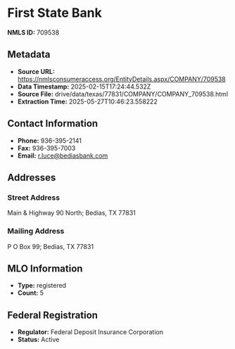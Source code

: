 # First State Bank

**NMLS ID:** 709538

## Metadata
- **Source URL:** https://nmlsconsumeraccess.org/EntityDetails.aspx/COMPANY/709538
- **Data Timestamp:** 2025-02-15T17:24:44.532Z
- **Source File:** drive/data/texas/77831/COMPANY/COMPANY_709538.html
- **Extraction Time:** 2025-05-27T10:46:23.558222

## Contact Information
- **Phone:** 936-395-2141
- **Fax:** 936-395-7003
- **Email:** r.luce@bediasbank.com

## Addresses
### Street Address
Main & Highway 90 North; Bedias, TX 77831

### Mailing Address
P O Box 99; Bedias, TX 77831

## MLO Information
- **Type:** registered
- **Count:** 5

## Federal Registration
- **Regulator:** Federal Deposit Insurance Corporation
- **Status:** Active
